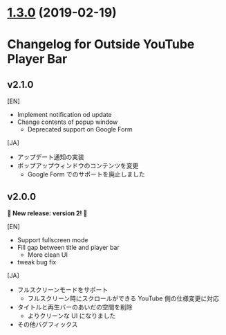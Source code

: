 <a name="1.3.0"></a>
# [1.3.0](https://github.com/1natsu172/Outside-YouTube-Player-Bar/compare/v1.2.15...v1.3.0) (2019-02-19)




# Changelog for Outside YouTube Player Bar

## v2.1.0

[EN]

* Implement notification od update
* Change contents of popup window
  * Deprecated support on Google Form

[JA]

* アップデート通知の実装
* ポップアップウィンドウのコンテンツを変更
  * Google Form でのサポートを廃止しました

## v2.0.0

**🎉 New release: version 2! 🎉**

[EN]

* Support fullscreen mode
* Fill gap between title and player bar
  * More clean UI
* tweak bug fix

[JA]

* フルスクリーンモードをサポート
  * フルスクリーン時にスクロールができる YouTube 側の仕様変更に対応
* タイトルと再生バーのあいだの空間を削除
  * よりクリーンな UI になりました
* その他バグフィックス
